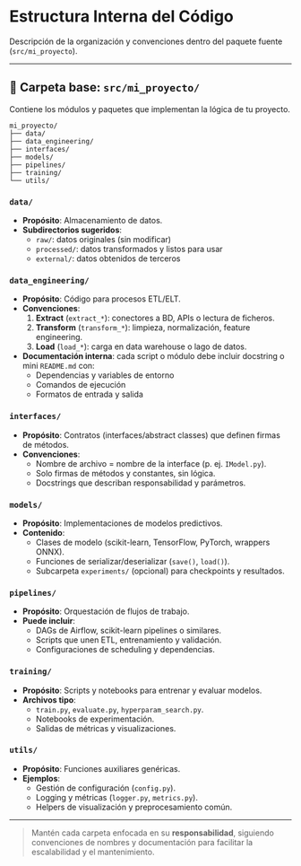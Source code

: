 # Estructura Interna del Código

Descripción de la organización y convenciones dentro del paquete fuente (`src/mi_proyecto`).

---

## 📁 Carpeta base: `src/mi_proyecto/`

Contiene los módulos y paquetes que implementan la lógica de tu proyecto.

```text
mi_proyecto/
├── data/
├── data_engineering/
├── interfaces/
├── models/
├── pipelines/
├── training/
└── utils/
```

### `data/`

- **Propósito**: Almacenamiento de datos.
- **Subdirectorios sugeridos**:
  - `raw/`: datos originales (sin modificar)
  - `processed/`: datos transformados y listos para usar
  - `external/`: datos obtenidos de terceros

### `data_engineering/`

- **Propósito**: Código para procesos ETL/ELT.
- **Convenciones**:
  1. **Extract** (`extract_*`): conectores a BD, APIs o lectura de ficheros.
  2. **Transform** (`transform_*`): limpieza, normalización, feature engineering.
  3. **Load** (`load_*`): carga en data warehouse o lago de datos.
- **Documentación interna**: cada script o módulo debe incluir docstring o mini `README.md` con:
  - Dependencias y variables de entorno
  - Comandos de ejecución
  - Formatos de entrada y salida

### `interfaces/`

- **Propósito**: Contratos (interfaces/abstract classes) que definen firmas de métodos.
- **Convenciones**:
  - Nombre de archivo = nombre de la interface (p. ej. `IModel.py`).
  - Solo firmas de métodos y constantes, sin lógica.
  - Docstrings que describan responsabilidad y parámetros.

### `models/`

- **Propósito**: Implementaciones de modelos predictivos.
- **Contenido**:
  - Clases de modelo (scikit-learn, TensorFlow, PyTorch, wrappers ONNX).
  - Funciones de serializar/deserializar (`save()`, `load()`).
  - Subcarpeta `experiments/` (opcional) para checkpoints y resultados.

### `pipelines/`

- **Propósito**: Orquestación de flujos de trabajo.
- **Puede incluir**:
  - DAGs de Airflow, scikit-learn pipelines o similares.
  - Scripts que unen ETL, entrenamiento y validación.
  - Configuraciones de scheduling y dependencias.

### `training/`

- **Propósito**: Scripts y notebooks para entrenar y evaluar modelos.
- **Archivos tipo**:
  - `train.py`, `evaluate.py`, `hyperparam_search.py`.
  - Notebooks de experimentación.
  - Salidas de métricas y visualizaciones.

### `utils/`

- **Propósito**: Funciones auxiliares genéricas.
- **Ejemplos**:
  - Gestión de configuración (`config.py`).
  - Logging y métricas (`logger.py`, `metrics.py`).
  - Helpers de visualización y preprocesamiento común.

---

> Mantén cada carpeta enfocada en su **responsabilidad**, siguiendo convenciones de nombres y documentación para facilitar la escalabilidad y el mantenimiento.

